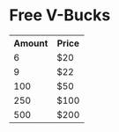 <h1> Free V-Bucks </h1>
<table style="width:100%">
  <tr>
    <th>Amount</th>
    <th>Price</th>
  
  </tr>
  <tr>
    <td>6</td>
    <td>$20</td>
  
   
  </tr>
  <tr>
    <td>9</td>
    <td>$22</td>
    
  </tr>
  <tr>
  <td>100</td>
  <td>$50</td>
  </tr>
  <tr>
  <td>250</td>
  <td>$100</td>
  <tr>
    <td>500</td>
    <td>$200</td>
    </tr>
</table>
